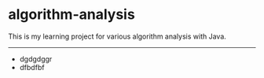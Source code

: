 # algorithm-analysis
This is my learning project for various algorithm analysis with Java.

---

- dgdgdggr
- dfbdfbf
